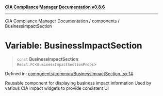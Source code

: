 [**CIA Compliance Manager Documentation v0.8.6**](../../README.md)

***

[CIA Compliance Manager Documentation](../../modules.md) / [components](../README.md) / BusinessImpactSection

# Variable: BusinessImpactSection

> `const` **BusinessImpactSection**: `React.FC`\<`BusinessImpactSectionProps`\>

Defined in: [components/common/BusinessImpactSection.tsx:14](https://github.com/Hack23/cia-compliance-manager/blob/050a250237d6f621490781dbdf95155919f35aed/src/components/common/BusinessImpactSection.tsx#L14)

Reusable component for displaying business impact information
Used by various CIA impact widgets to provide consistent UI
